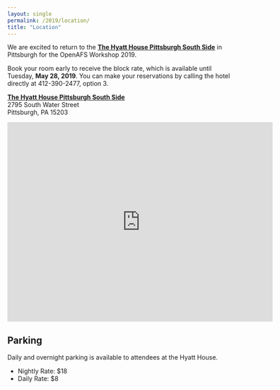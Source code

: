 ```yaml
---
layout: single
permalink: /2019/location/
title: "Location"
---
```



We are excited to return to the
**[The Hyatt House Pittsburgh South Side][1]**
in Pittsburgh for the OpenAFS Workshop 2019.

Book your room early to receive the block rate, which is available until
Tuesday, **May 28, 2019**.  You can make your reservations by calling the hotel
directly at 412-390-2477, option 3.

**[The Hyatt House Pittsburgh South Side][1]**<br/>
2795 South Water Street<br/>
Pittsburgh, PA 15203<br/>

<iframe src="https://www.google.com/maps/embed?pb=!1m18!1m12!1m3!1d5001.853489592036!2d-79.9669770450858!3d40.427869767721546!2m3!1f0!2f0!3f0!3m2!1i1024!2i768!4f13.1!3m3!1m2!1s0x8834f1a2f4adca1d%3A0xc867b554e5480048!2sHyatt+House+Pittsburgh+-South+Side!5e0!3m2!1sen!2sus!4v1555818325085!5m2!1sen!2sus" width="600" height="450" frameborder="0" style="border:0" allowfullscreen></iframe>

## Parking

Daily and overnight parking is available to attendees at the Hyatt House.

* Nightly Rate: $18
* Daily Rate: $8

[1]:https://pittsburghsouthside.house.hyatt.com/
